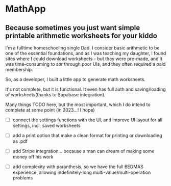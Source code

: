 # MathApp

## Because sometimes you just want simple printable arithmetic worksheets for your kiddo

I'm a fulltime homeschooling single Dad. I consider basic arithmetic to be one of the essential foundations, and as I was teaching my daughter, I found sites where I could download worksheets - but they were pre-made, and it was time-consuming to sor through poor UIs, and they often required a paid membership.

So, as a developer, I built a little app to generate math worksheets.

It's not complete, but it is functional. It even has full auth and saving/loading of worksheets(thanks to Supabase integration).

Many things TODO here, but the most important, which I do intend to complete at some point (in 2023...! I hope)
- [ ] connect the settings functions with the UI, and improve UI layout for all settings, incl. saved worksheets
- [ ] add a print option that make a clean format for printing or downloading as .pdf
- [ ] add Stripe integration... because a man can dream of making some money off his work 
- [ ] add complexity with paranthesis, so we have the full BEDMAS experience, allowing indefinitely-long multi-value/multi-operation problems

